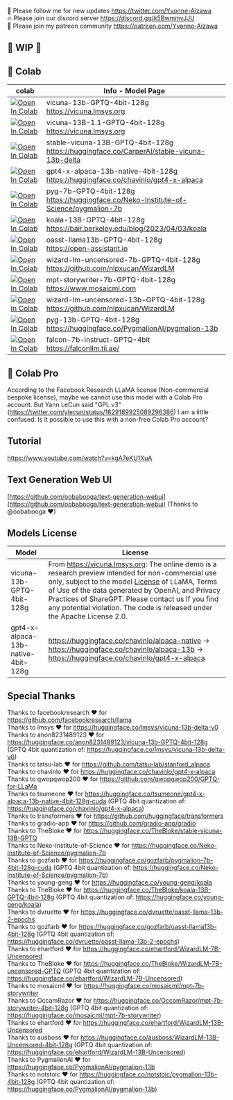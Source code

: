 🐣 Please follow me for new updates https://twitter.com/Yvonne-Aizawa <br />
🔥 Please join our discord server https://discord.gg/k5BwmmvJJU <br />
🥳 Please join my patreon community https://patreon.com/Yvonne-Aizawa <br />

## 🚦 WIP 🚦

## 🦒 Colab
| colab | Info - Model Page
| --- | --- |
[![Open In Colab](https://colab.research.google.com/assets/colab-badge.svg)](https://colab.research.google.com/github/Yvonne-Aizawa/text-generation-webui-colab/blob/main/vicuna-13b-GPTQ-4bit-128g.ipynb) | vicuna-13b-GPTQ-4bit-128g <br /> https://vicuna.lmsys.org
[![Open In Colab](https://colab.research.google.com/assets/colab-badge.svg)](https://colab.research.google.com/github/Yvonne-Aizawa/text-generation-webui-colab/blob/main/vicuna-13B-1.1-GPTQ-4bit-128g.ipynb) | vicuna-13B-1.1-GPTQ-4bit-128g <br /> https://vicuna.lmsys.org
[![Open In Colab](https://colab.research.google.com/assets/colab-badge.svg)](https://colab.research.google.com/github/Yvonne-Aizawa/text-generation-webui-colab/blob/main/stable-vicuna-13B-GPTQ-4bit-128g.ipynb) | stable-vicuna-13B-GPTQ-4bit-128g <br /> https://huggingface.co/CarperAI/stable-vicuna-13b-delta
[![Open In Colab](https://colab.research.google.com/assets/colab-badge.svg)](https://colab.research.google.com/github/Yvonne-Aizawa/text-generation-webui-colab/blob/main/gpt4-x-alpaca-13b-native-4bit-128g.ipynb) | gpt4-x-alpaca-13b-native-4bit-128g <br /> https://huggingface.co/chavinlo/gpt4-x-alpaca
[![Open In Colab](https://colab.research.google.com/assets/colab-badge.svg)](https://colab.research.google.com/github/Yvonne-Aizawa/text-generation-webui-colab/blob/main/pyg-7b-GPTQ-4bit-128g.ipynb) | pyg-7b-GPTQ-4bit-128g <br /> https://huggingface.co/Neko-Institute-of-Science/pygmalion-7b
[![Open In Colab](https://colab.research.google.com/assets/colab-badge.svg)](https://colab.research.google.com/github/Yvonne-Aizawa/text-generation-webui-colab/blob/main/koala-13B-GPTQ-4bit-128g.ipynb) | koala-13B-GPTQ-4bit-128g <br /> https://bair.berkeley.edu/blog/2023/04/03/koala
[![Open In Colab](https://colab.research.google.com/assets/colab-badge.svg)](https://colab.research.google.com/github/Yvonne-Aizawa/text-generation-webui-colab/blob/main/oasst-llama13b-GPTQ-4bit-128g.ipynb) | oasst-llama13b-GPTQ-4bit-128g <br /> https://open-assistant.io
[![Open In Colab](https://colab.research.google.com/assets/colab-badge.svg)](https://colab.research.google.com/github/Yvonne-Aizawa/text-generation-webui-colab/blob/main/wizard-lm-uncensored-7b-GPTQ-4bit-128g.ipynb) | wizard-lm-uncensored-7b-GPTQ-4bit-128g <br /> https://github.com/nlpxucan/WizardLM
[![Open In Colab](https://colab.research.google.com/assets/colab-badge.svg)](https://colab.research.google.com/github/Yvonne-Aizawa/text-generation-webui-colab/blob/main/mpt-storywriter-7b-GPTQ-4bit-128g.ipynb) | mpt-storywriter-7b-GPTQ-4bit-128g <br /> https://www.mosaicml.com
[![Open In Colab](https://colab.research.google.com/assets/colab-badge.svg)](https://colab.research.google.com/github/Yvonne-Aizawa/text-generation-webui-colab/blob/main/wizard-lm-uncensored-13b-GPTQ-4bit-128g.ipynb) | wizard-lm-uncensored-13b-GPTQ-4bit-128g <br /> https://github.com/nlpxucan/WizardLM
[![Open In Colab](https://colab.research.google.com/assets/colab-badge.svg)](https://colab.research.google.com/github/Yvonne-Aizawa/text-generation-webui-colab/blob/main/pyg-13b-GPTQ-4bit-128g.ipynb) | pyg-13b-GPTQ-4bit-128g <br /> https://huggingface.co/PygmalionAI/pygmalion-13b
[![Open In Colab](https://colab.research.google.com/assets/colab-badge.svg)](https://colab.research.google.com/github/Yvonne-Aizawa/text-generation-webui-colab/blob/main/falcon-7b-instruct-GPTQ-4bit.ipynb) | falcon-7b-instruct-GPTQ-4bit <br /> https://falconllm.tii.ae/

## 🦒 Colab Pro
According to the Facebook Research LLaMA license (Non-commercial bespoke license), maybe we cannot use this model with a Colab Pro account.
But Yann LeCun said "GPL v3" (https://twitter.com/ylecun/status/1629189925089296386) I am a little confused. Is it possible to use this with a non-free Colab Pro account?

## Tutorial
https://www.youtube.com/watch?v=kgA7eKU1XuA

## Text Generation Web UI
[https://github.com/oobabooga/text-generation-webui](https://github.com/oobabooga/text-generation-webui) (Thanks to @oobabooga ❤)

## Models License
| Model | License
| --- | --- |
vicuna-13b-GPTQ-4bit-128g | From https://vicuna.lmsys.org: The online demo is a research preview intended for non-commercial use only, subject to the model [License](https://github.com/facebookresearch/llama/blob/main/MODEL_CARD.md) of LLaMA, Terms of Use of the data generated by OpenAI, and Privacy Practices of ShareGPT. Please contact us If you find any potential violation. The code is released under the Apache License 2.0.
gpt4-x-alpaca-13b-native-4bit-128g | https://huggingface.co/chavinlo/alpaca-native -> https://huggingface.co/chavinlo/alpaca-13b -> https://huggingface.co/chavinlo/gpt4-x-alpaca

## Special Thanks
Thanks to facebookresearch ❤ for https://github.com/facebookresearch/llama <br />
Thanks to lmsys ❤ for https://huggingface.co/lmsys/vicuna-13b-delta-v0 <br />
Thanks to anon8231489123 ❤ for https://huggingface.co/anon8231489123/vicuna-13b-GPTQ-4bit-128g (GPTQ 4bit quantization of: https://huggingface.co/lmsys/vicuna-13b-delta-v0) <br />
Thanks to tatsu-lab ❤ for https://github.com/tatsu-lab/stanford_alpaca <br />
Thanks to chavinlo ❤ for https://huggingface.co/chavinlo/gpt4-x-alpaca <br />
Thanks to qwopqwop200 ❤ for https://github.com/qwopqwop200/GPTQ-for-LLaMa <br />
Thanks to tsumeone ❤ for https://huggingface.co/tsumeone/gpt4-x-alpaca-13b-native-4bit-128g-cuda (GPTQ 4bit quantization of: https://huggingface.co/chavinlo/gpt4-x-alpaca) <br />
Thanks to transformers ❤ for https://github.com/huggingface/transformers <br />
Thanks to gradio-app ❤ for https://github.com/gradio-app/gradio <br />
Thanks to TheBloke ❤ for https://huggingface.co/TheBloke/stable-vicuna-13B-GPTQ <br />
Thanks to Neko-Institute-of-Science ❤ for https://huggingface.co/Neko-Institute-of-Science/pygmalion-7b <br />
Thanks to gozfarb ❤ for https://huggingface.co/gozfarb/pygmalion-7b-4bit-128g-cuda (GPTQ 4bit quantization of: https://huggingface.co/Neko-Institute-of-Science/pygmalion-7b) <br />
Thanks to young-geng ❤ for https://huggingface.co/young-geng/koala <br />
Thanks to TheBloke ❤ for https://huggingface.co/TheBloke/koala-13B-GPTQ-4bit-128g (GPTQ 4bit quantization of: https://huggingface.co/young-geng/koala) <br />
Thanks to dvruette ❤ for https://huggingface.co/dvruette/oasst-llama-13b-2-epochs <br />
Thanks to gozfarb ❤ for https://huggingface.co/gozfarb/oasst-llama13b-4bit-128g (GPTQ 4bit quantization of: https://huggingface.co/dvruette/oasst-llama-13b-2-epochs) <br />
Thanks to ehartford ❤ for https://huggingface.co/ehartford/WizardLM-7B-Uncensored <br />
Thanks to TheBloke ❤ for https://huggingface.co/TheBloke/WizardLM-7B-uncensored-GPTQ (GPTQ 4bit quantization of: https://huggingface.co/ehartford/WizardLM-7B-Uncensored) <br />
Thanks to mosaicml ❤ for https://huggingface.co/mosaicml/mpt-7b-storywriter <br />
Thanks to OccamRazor ❤ for https://huggingface.co/OccamRazor/mpt-7b-storywriter-4bit-128g (GPTQ 4bit quantization of: https://huggingface.co/mosaicml/mpt-7b-storywriter) <br />
Thanks to ehartford ❤ for https://huggingface.co/ehartford/WizardLM-13B-Uncensored <br />
Thanks to ausboss ❤ for https://huggingface.co/ausboss/WizardLM-13B-Uncensored-4bit-128g (GPTQ 4bit quantization of: https://huggingface.co/ehartford/WizardLM-13B-Uncensored) <br />
Thanks to PygmalionAI ❤ for https://huggingface.co/PygmalionAI/pygmalion-13b <br />
Thanks to notstoic ❤ for https://huggingface.co/notstoic/pygmalion-13b-4bit-128g (GPTQ 4bit quantization of: https://huggingface.co/PygmalionAI/pygmalion-13b) <br />
